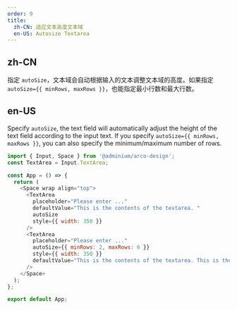 ```yaml
---
order: 9
title:
  zh-CN: 适应文本高度文本域
  en-US: Autosize Textarea
---
```


## zh-CN

指定 `autoSize`，文本域会自动根据输入的文本调整文本域的高度。如果指定`autoSize={{ minRows, maxRows }}`，也能指定最小行数和最大行数。

## en-US

Specify `autoSize`, the text field will automatically adjust the height of the text field according to the input text. If you specify `autoSize={{ minRows, maxRows }}`, you can also specify the minimum/maximum number of rows.

```js
import { Input, Space } from '@adminium/arco-design';
const TextArea = Input.TextArea;

const App = () => {
  return (
    <Space wrap align="top">
      <TextArea
        placeholder="Please enter ..."
        defaultValue="This is the contents of the textarea. "
        autoSize
        style={{ width: 350 }}
      />
      <TextArea
        placeholder="Please enter ..."
        autoSize={{ minRows: 2, maxRows: 6 }}
        style={{ width: 350 }}
        defaultValue="This is the contents of the textarea. This is the contents of the textarea. This is the contents of the textarea. "
      />
    </Space>
  );
};

export default App;
```
